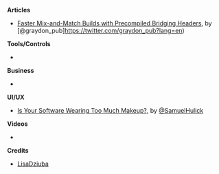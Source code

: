 
**Articles**

* [Faster Mix-and-Match Builds with Precompiled Bridging Headers](https://swift.org/blog/bridging-pch/), by [@graydon_pub]https://twitter.com/graydon_pub?lang=en)

**Tools/Controls**

* 

**Business**

* 

**UI/UX**

* [Is Your Software Wearing Too Much Makeup?](https://ux.useronboard.com/is-your-software-wearing-too-much-makeup-a5f1e26f1057#.st5wq5c1q), by [@SamuelHulick](https://twitter.com/SamuelHulick)

**Videos**

* 

**Credits**

* [LisaDziuba](https://github.com/LisaDziuba)
